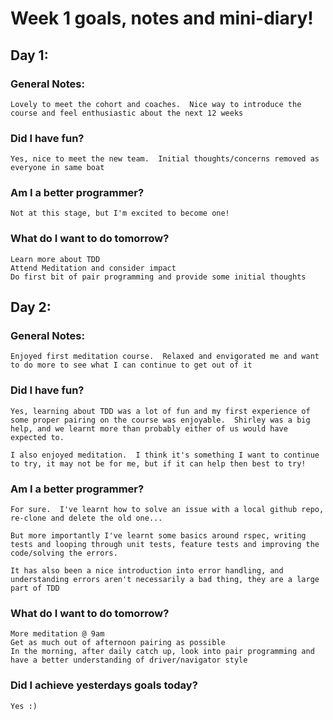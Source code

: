 # Week 1 goals, notes and mini-diary!

## Day 1:

### General Notes:

    Lovely to meet the cohort and coaches.  Nice way to introduce the course and feel enthusiastic about the next 12 weeks

### Did I have fun?
    Yes, nice to meet the new team.  Initial thoughts/concerns removed as everyone in same boat

### Am I a better programmer?
    Not at this stage, but I'm excited to become one!

### What do I want to do tomorrow?
    Learn more about TDD
    Attend Meditation and consider impact
    Do first bit of pair programming and provide some initial thoughts

## Day 2:

### General Notes:

    Enjoyed first meditation course.  Relaxed and envigorated me and want to do more to see what I can continue to get out of it

### Did I have fun?

    Yes, learning about TDD was a lot of fun and my first experience of some proper pairing on the course was enjoyable.  Shirley was a big help, and we learnt more than probably either of us would have expected to.

    I also enjoyed meditation.  I think it's something I want to continue to try, it may not be for me, but if it can help then best to try!

### Am I a better programmer?

    For sure.  I've learnt how to solve an issue with a local github repo, re-clone and delete the old one...

    But more importantly I've learnt some basics around rspec, writing tests and looping through unit tests, feature tests and improving the code/solving the errors.

    It has also been a nice introduction into error handling, and understanding errors aren't necessarily a bad thing, they are a large part of TDD

### What do I want to do tomorrow?

    More meditation @ 9am
    Get as much out of afternoon pairing as possible
    In the morning, after daily catch up, look into pair programming and have a better understanding of driver/navigator style

### Did I achieve yesterdays goals today?

    Yes :)